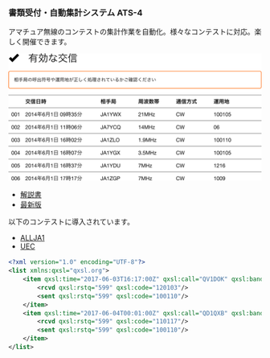 ### 書類受付・自動集計システム ATS-4

アマチュア無線のコンテストの集計作業を自動化。様々なコンテストに対応。楽しく開催できます。

<img class='img-thumbnail img-fluid' src='images/ats4.list.svg' alt='ATS-4 UI'>

- [解説書](ats4.pdf)
- [最新版](https://github.com/nextzlog/ats4)

以下のコンテストに導入されています。

- [ALLJA1](https://allja1.org)
- [UEC](https://uectest.ja1zgp.com)

```xml
<?xml version="1.0" encoding="UTF-8"?>
<list xmlns:qxsl="qxsl.org">
	<item qxsl:time="2017-06-03T16:17:00Z" qxsl:call="QV1DOK" qxsl:band="14000" qxsl:mode="CW">
		<rcvd qxsl:rstq="599" qxsl:code="120103"/>
		<sent qxsl:rstq="599" qxsl:code="100110"/>
	</item>
	<item qxsl:time="2017-06-04T00:01:00Z" qxsl:call="QD1QXB" qxsl:band="21000" qxsl:mode="CW">
		<rcvd qxsl:rstq="599" qxsl:code="110117"/>
		<sent qxsl:rstq="599" qxsl:code="100110"/>
	</item>
</list>
```
